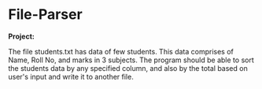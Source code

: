 # File-Parser

<b>Project:</b><br/>

The file students.txt has data of few students. This data comprises of Name, Roll No, and marks in 3 subjects. The program should be able to sort the students data by any specified column, and also by the total based on user's input and write it to another file.

